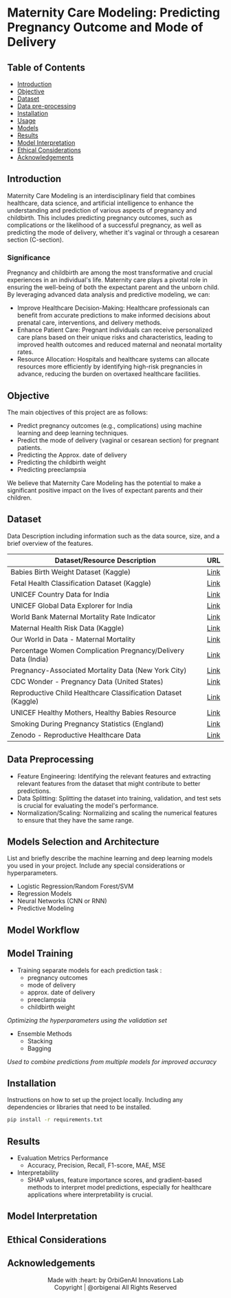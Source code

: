 # Maternity Care Modeling: Predicting Pregnancy Outcome and Mode of Delivery

## Table of Contents
- [Introduction](#introduction)
- [Objective](#objective)
- [Dataset](#dataset)
- [Data pre-processing]()
- [Installation](#installation)
- [Usage]()
- [Models]()
- [Results](#results)
- [Model Interpretation]()
- [Ethical Considerations]()
- [Acknowledgements]()

## Introduction

Maternity Care Modeling is an interdisciplinary field that combines healthcare, data science, and artificial intelligence to enhance the understanding and prediction of various aspects of pregnancy and childbirth. This includes predicting pregnancy outcomes, such as complications or the likelihood of a successful pregnancy, as well as predicting the mode of delivery, whether it's vaginal or through a cesarean section (C-section).

### Significance

Pregnancy and childbirth are among the most transformative and crucial experiences in an individual's life. Maternity care plays a pivotal role in ensuring the well-being of both the expectant parent and the unborn child. By leveraging advanced data analysis and predictive modeling, we can:

- Improve Healthcare Decision-Making: Healthcare professionals can benefit from accurate predictions to make informed decisions about prenatal care, interventions, and delivery methods.
- Enhance Patient Care: Pregnant individuals can receive personalized care plans based on their unique risks and characteristics, leading to improved health outcomes and reduced maternal and neonatal mortality rates.
- Resource Allocation: Hospitals and healthcare systems can allocate resources more efficiently by identifying high-risk pregnancies in advance, reducing the burden on overtaxed healthcare facilities.


## Objective

The main objectives of this project are as follows:

- Predict pregnancy outcomes (e.g., complications) using machine learning and deep learning techniques.
- Predict the mode of delivery (vaginal or cesarean section) for pregnant patients.
- Predicting the Approx. date of delivery
- Predicting the childbirth weight
- Predicting preeclampsia

We believe that Maternity Care Modeling has the potential to make a significant positive impact on the lives of expectant parents and their children.


## Dataset

Data Description including information such as the data source, size, and a brief overview of the features. 

| Dataset/Resource Description                                      | URL                                                                                                   |
|------------------------------------------------------------------|-------------------------------------------------------------------------------------------------------|
| Babies Birth Weight Dataset (Kaggle)                              | [Link](https://www.kaggle.com/datasets/debjeetdas/babies-birth-weight)                                |
| Fetal Health Classification Dataset (Kaggle)                      | [Link](https://www.kaggle.com/datasets/andrewmvd/fetal-health-classification)                            |
| UNICEF Country Data for India                                     | [Link](https://data.unicef.org/country/ind/)                                                           |
| UNICEF Global Data Explorer for India                              | [Link](https://data.unicef.org/resources/data_explorer/unicef_f/?ag=UNICEF&df=GLOBAL_DATAFLOW&ver=1.0&dq=IND.CME_TMY0T4.&startPeriod=1970&endPeriod=2023) |
| World Bank Maternal Mortality Rate Indicator                       | [Link](https://data.worldbank.org/indicator/SH.STA.MMRT?end=2017&start=2000&view=chart)              |
| Maternal Health Risk Data (Kaggle)                                | [Link](https://www.kaggle.com/datasets/csafrit2/maternal-health-risk-data)                                |
| Our World in Data - Maternal Mortality                            | [Link](https://ourworldindata.org/maternal-mortality)                                                |
| Percentage Women Complication Pregnancy/Delivery Data (India)      | [Link](https://data.gov.in/files/ogdpv2dms/s3fs-public/Percentage_Women_complication_Pregnancy_delivery_post-delivery_vaginal_discharge_menstrual_DLHS4.csv) |
| Pregnancy-Associated Mortality Data (New York City)                | [Link](https://data.cityofnewyork.us/Health/Pregnancy-Associated-Mortality/27x4-cbi6/explore/query/SELECT%0A%20%20%60year%60%2C%0A%20%20%60related%60%2C%0A%20%20%60underlying_cause%60%2C%0A%20%20%60race_ethnicity%60%2C%0A%20%20%60borough%60%2C%0A%20%20%60deaths%60/page/filter) |
| CDC Wonder - Pregnancy Data (United States)                       | [Link](https://wonder.cdc.gov/controller/datarequest/D159)                                          |
| Reproductive Child Healthcare Classification Dataset (Kaggle)     | [Link](https://www.kaggle.com/datasets/gauravduttakiit/reproductive-childhealthcare-classification) |
| UNICEF Healthy Mothers, Healthy Babies Resource                    | [Link](https://data.unicef.org/resources/healthy-mothers-healthy-babies/)                             |
| Smoking During Pregnancy Statistics (England)                     | [Link](https://www.statista.com/statistics/445149/smoking-during-pregnant-in-england/)                 |
| Zenodo - Reproductive Healthcare Data                             | [Link](https://zenodo.org/record/3904280)                                                             |


## Data Preprocessing

- Feature Engineering: Identifying the relevant features and extracting relevant features from the dataset that might contribute to better predictions.
- Data Splitting: Splitting the dataset into training, validation, and test sets is crucial for evaluating the model's performance.
- Normalization/Scaling: Normalizing and scaling the numerical features to ensure that they have the same range.


## Models Selection and Architecture

List and briefly describe the machine learning and deep learning models you used in your project. Include any special considerations or hyperparameters.

- Logistic Regression/Random Forest/SVM
- Regression Models 
- Neural Networks (CNN or RNN)
- Predictive Modeling

## Model Workflow




  
<!---
*Model Architecture:*

The architecture of the model including the number of layers, activation functions, etc..
--->

## Model Training 

- Training separate models for each prediction task :
  - pregnancy outcomes
  - mode of delivery
  - approx. date of delivery
  - preeclampsia
  - childbirth weight

*Optimizing the hyperparameters using the validation set*

- Ensemble Methods
  - Stacking
  - Bagging

*Used to combine predictions from multiple models for improved accuracy*

## Installation

Instructions on how to set up the project locally. Including any dependencies or libraries that need to be installed. 

```bash
pip install -r requirements.txt
```

## Results 

- Evaluation Metrics Performance
  - Accuracy, Precision, Recall, F1-score, MAE, MSE 
- Interpretability 
  - SHAP values, feature importance scores, and gradient-based methods to interpret model predictions, especially for healthcare applications where interpretability is crucial.


## Model Interpretation
<!---
## Deployment




## Contributors

We would like to thank the following contributors for their valuable contributions to this project:
--> 
## Ethical Considerations






## Acknowledgements


<p align="center">
Made with :heart: by OrbiGenAI Innovations Lab <br>
Copyright | @orbigenai All Rights Reserved
</p>


